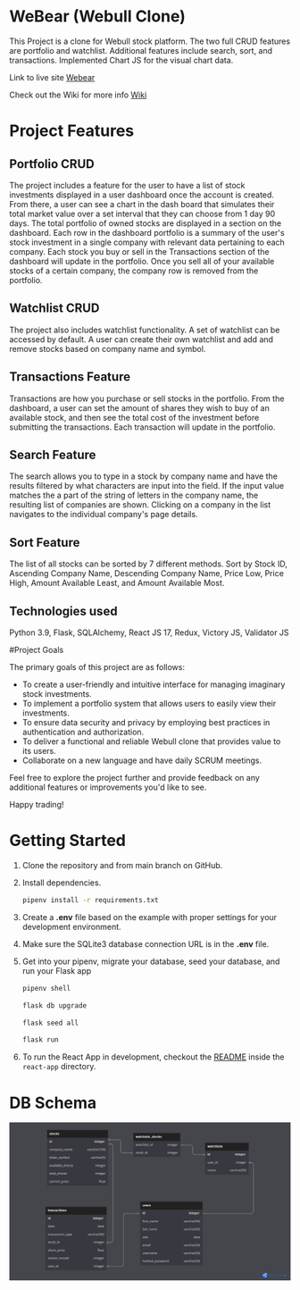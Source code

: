 # WeBear (Webull Clone)

This Project is a clone for Webull stock platform. The two full CRUD features are portfolio and watchlist. Additional features include search, sort, and transactions. 
Implemented Chart JS for the visual chart data.

Link to live site [Webear](https://webull.onrender.com)

Check out the Wiki for more info [Wiki](https://github.com/Simpsonc86/Webull-Clone/wiki)

# Project Features
## Portfolio CRUD

The project includes a feature for the user to have a list of stock investments displayed in a user dashboard once the account is created. From there, a user can see a chart in the dash board that simulates their total market value over a set interval that they can choose from 1 day 90 days. The total portfolio of owned stocks are displayed in a section on the dashboard. Each row in the dashboard portfolio is a summary of the user's stock investment in a single company with relevant data pertaining to each company. Each stock you buy or sell in the Transactions section of the dashboard will update in the portfolio. Once you sell all of your available stocks of a certain company, the company row is removed from the portfolio.

## Watchlist CRUD

The project also includes watchlist functionality. A set of watchlist can be accessed by default. A user can create their own watchlist and add and remove stocks based on company name and symbol. 

## Transactions Feature
Transactions are how you purchase or sell stocks in the portfolio. From the dashboard, a user can set the amount of shares they wish to buy of an available stock, and then see the total cost of the investment before submitting the transactions. Each transaction will update in the portfolio. 

## Search Feature
The search allows you to type in a stock by company name and have the results filtered by what characters are input into the field. If the input value matches the a part of the string of letters in the company name, the resulting list of companies are shown. Clicking on a company in the list navigates to the individual company's page details.

## Sort Feature
The list of all stocks can be sorted by 7 different methods. Sort by Stock ID, Ascending Company Name, Descending Company Name, Price Low, Price High, Amount Available Least, and Amount Available Most.

## Technologies used
Python 3.9,
Flask,
SQLAlchemy,
React JS 17,
Redux,
Victory JS,
Validator JS

#Project Goals

The primary goals of this project are as follows:

   * To create a user-friendly and intuitive interface for managing imaginary stock investments.
   * To implement a portfolio system that allows users to easily view their investments.
   * To ensure data security and privacy by employing best practices in authentication and authorization.
   * To deliver a functional and reliable Webull clone that provides value to its users.
   * Collaborate on a new language and have daily SCRUM meetings.

Feel free to explore the project further and provide feedback on any additional features or improvements you'd like to see.

Happy trading!

# Getting Started

1. Clone the repository and from main branch on GitHub.

2. Install dependencies.

      ```bash
      pipenv install -r requirements.txt
      ```

3. Create a **.env** file based on the example with proper settings for your
   development environment.

4. Make sure the SQLite3 database connection URL is in the **.env** file.

5. Get into your pipenv, migrate your database, seed your database, and run your Flask app

   ```bash
   pipenv shell
   ```

   ```bash
   flask db upgrade
   ```

   ```bash
   flask seed all
   ```

   ```bash
   flask run
   ```

7. To run the React App in development, checkout the [README](./react-app/README.md) inside the `react-app` directory.


# DB Schema

![Alt text](250014460-a23653b8-14f1-440e-9b1e-c4d89321a7a6.png)


